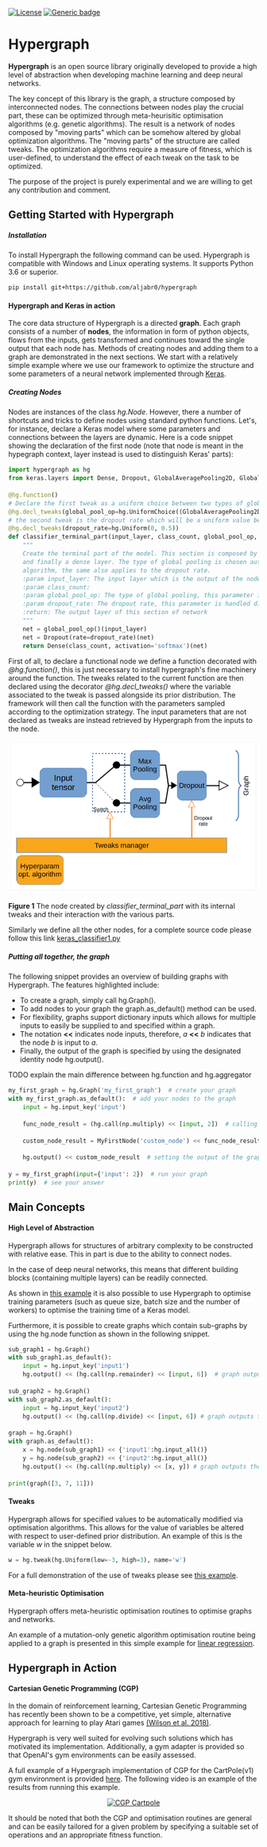 [![License](https://img.shields.io/badge/License-Apache%202.0-blue.svg)](https://opensource.org/licenses/Apache-2.0)
[![Generic badge](https://img.shields.io/badge/Python-3.6|3.7-yellow.svg)](https://www.python.org/)


# Hypergraph #

__Hypergraph__ is an open source library originally developed to provide a high level of abstraction when developing machine learning and deep neural networks.

The key concept of this library is the graph, a structure composed by interconnected nodes.
The connections between nodes play the crucial part, these can be optimized through meta-heurisitic optimisation algorithms (e.g. genetic algorithms).
The result is a network of nodes composed by "moving parts" which can be somehow altered by global optimization algorithms.
The "moving parts" of the structure are called tweaks. The optimization algorithms require a measure of
fitness, which is user-defined, to understand the effect of each tweak on the task to be optimized.

The purpose of the project is purely experimental and we are willing to get any contribution and comment. 

## Getting Started  with Hypergraph
##### Installation
To install Hypergraph the following command can be used. Hypergraph is 
compatible with Windows and Linux operating systems. It supports Python 3.6 or superior.

```bash
pip install git+https://github.com/aljabr0/hypergraph
```

#### Hypergraph and Keras in action

The core data structure of Hypergraph is a directed __graph__. Each graph consists of a number of 
__nodes__, the information in form of python objects, flows from the inputs, gets transformed and continues toward the single output that each node has.
Methods of creating nodes and adding them to a graph are demonstrated in the next sections. We start with a relatively
simple example where we use our framework to optimize the structure and some parameters of a neural network implemented
through [Keras](https://github.com/keras-team/keras).

##### Creating Nodes
Nodes are instances of the class *hg.Node*. However, there a number of shortcuts and tricks to define nodes using
standard python functions. Let's, for instance, declare a Keras model where some parameters and connections
between the layers are dynamic.
Here is a code snippet showing the declaration of the first node (note that node is meant in the hypegraph context, layer instead is used to distinguish Keras' parts):
```python
import hypergraph as hg
from keras.layers import Dense, Dropout, GlobalAveragePooling2D, GlobalMaxPooling2D

@hg.function()
# Declare the first tweak as a uniform choice between two types of global pooling
@hg.decl_tweaks(global_pool_op=hg.UniformChoice((GlobalAveragePooling2D, GlobalMaxPooling2D)))
# the second tweak is the dropout rate which will be a uniform value between 0 and 0.5
@hg.decl_tweaks(dropout_rate=hg.Uniform(0, 0.5))
def classifier_terminal_part(input_layer, class_count, global_pool_op, dropout_rate):
    """
    Create the terminal part of the model. This section is composed by a global pooling layer followed by a dropout
    and finally a dense layer. The type of global pooling is chosen automatically by the hyper-parameters optimization
    algorithm, the same also applies to the dropout rate.
    :param input_layer: The input layer which is the output of the node connected right on the top of this
    :param class_count:
    :param global_pool_op: The type of global pooling, this parameter is handled directly by hypergraph
    :param dropout_rate: The dropout rate, this parameter is handled directly by hypergraph
    :return: The output layer of this section of network
    """
    net = global_pool_op()(input_layer)
    net = Dropout(rate=dropout_rate)(net)
    return Dense(class_count, activation='softmax')(net)
```
First of all, to declare a functional node we define a function decorated with *@hg.function()*, this is just necessary
to install hypergraph's fine machinery around the function. 
The tweaks related to the current function are then declared using the decorator *@hg.decl_tweaks()* where the variable associated to the tweak is passed alongside its prior distribution.
The framework will then call the function with the parameters sampled according to the optimization strategy. The input parameters that are not declared as tweaks are instead retrieved by Hypergraph
from the inputs to the node.

![graph and tweaks example](./doc/keras-tweaks-example.png)

__Figure 1__ The node created by *classifier_terminal_part* with its internal tweaks and their interaction with the various parts.

Similarly we define all the other nodes, for a complete source code please follow this link [keras_classifier1.py](examples/keras_classifier1.py)

##### Putting all together, the graph
The following snippet provides an overview of building graphs with Hypergraph.
The features highlighted include:
- To create a graph, simply call hg.Graph().
- To add nodes to your graph the graph.as_default() method can be used. 
- For flexibility, graphs support dictionary inputs which allows for
multiple inputs to easily be supplied to and specified within a graph.
- The notation __<<__ indicates node inputs, therefore, _a_ __<<__ _b_ indicates
that the node _b_ is input to _a_. 
- Finally, the output of the graph is specified by using the designated
identity node hg.output(). 

TODO explain the main difference between hg.function and hg.aggregator

```python
my_first_graph = hg.Graph('my_first_graph')  # create your graph
with my_first_graph.as_default():  # add your nodes to the graph
    input = hg.input_key('input')

    func_node_result = (hg.call(np.multiply) << [input, 2])  # calling an existing function to create a node

    custom_node_result = MyFirstNode('custom_node') << func_node_result # Calling the custom built function

    hg.output() << custom_node_result  # setting the output of the graph

y = my_first_graph(input={'input': 2})  # run your graph
print(y)  # see your answer
```

## Main Concepts

#### High Level of Abstraction

Hypergraph allows for structures of arbitrary complexity to be constructed with 
relative ease. This in part is due to the ability to connect nodes.
 
 In the case of deep neural networks, this means that
different building blocks (containing multiple layers) can be readily connected. 

As shown in [this example](examples/keras_exec_opt1.py) it is also possible 
to use Hypergraph to optimise training parameters (such as queue size, batch size and the number of workers) 
to optimise the training time of a Keras model. 

Furthermore, it is possible to create graphs which contain sub-graphs by using the hg.node function as shown in the following snippet.

```python
sub_graph1 = hg.Graph()
with sub_graph1.as_default():
    input = hg.input_key('input1')
    hg.output() << (hg.call(np.remainder) << [input, 6])  # graph outputs the remainder of the inputs when divided by 6

sub_graph2 = hg.Graph()
with sub_graph2.as_default():
    input = hg.input_key('input2')
    hg.output() << (hg.call(np.divide) << [input, 6]) # graph outputs the value of the inputs divided by 6

graph = hg.Graph()
with graph.as_default():
    x = hg.node(sub_graph1) << {'input1':hg.input_all()}
    y = hg.node(sub_graph2) << {'input2':hg.input_all()}
    hg.output() << (hg.call(np.multiply) << [x, y]) # graph outputs the product of the two sub_graphs

print(graph([3, 7, 11]))
```

#### Tweaks
Hypergraph allows for specified values to be automatically modified
via optimisation algorithms. This allows for the value of variables be altered with respect to
user-defined prior distribution. An example of this is the variable _w_ in the snippet below. 
```python
w = hg.tweak(hg.Uniform(low=-3, high=3), name='w')
```
For a full demonstration of the use of tweaks please see [this example](examples/linear_regr1.py).

#### Meta-heuristic Optimisation
Hypergraph offers meta-heuristic optimisation routines to optimise graphs and
networks.

An example of a mutation-only genetic algorithm optimisation routine being applied to a graph
is presented in this simple example for [linear regression](examples/linear_regr1.py).

## Hypergraph in Action
#### Cartesian Genetic Programming (CGP)
In the domain of reinforcement learning, Cartesian Genetic Programming has recently been shown to be a 
competitive, yet simple, alternative approach for learning to play Atari games
[(Wilson et al. 2018)](https://arxiv.org/pdf/1806.05695.pdf). 

Hypergraph is very well suited for evolving such solutions which has motivated its implementation.
Additionally, a gym adapter is provided so that OpenAI's gym environments can be easily assessed.


A full example of a Hypergraph implementation of CGP for the CartPole(v1) gym environment is 
provided [here](examples/cgp-gym1.py). The following video is an example of the results from running this example.

<div align="center">
  <a href="https://www.youtube.com/watch?v=gwb_iDRgi28"><img src="https://img.youtube.com/vi/gwb_iDRgi28/0.jpg" alt="CGP Cartpole"></a>
</div>

It should be noted that both the CGP and optimisation routines are general and can be easily tailored for
a given problem by specifying a suitable set of operations and an appropriate fitness function.